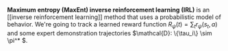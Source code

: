 **Maximum entropy (MaxEnt) inverse reinforcement learning (IRL)** is an [[inverse reinforcement learning]] method that uses a probabilistic model of behavior. We're going to track a learned reward function $R_\psi(t) = \sum_t r_\psi(s_t, a)$ and some expert demonstration trajectories $\mathcal{D}: \\{\tau_i\\} \sim \pi^* $.
